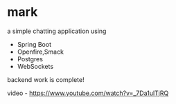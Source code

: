 # mark
a simple chatting application using 
- Spring Boot
- Openfire,Smack
- Postgres
- WebSockets

backend work is complete!

video - https://www.youtube.com/watch?v=_7Da1ulTjRQ